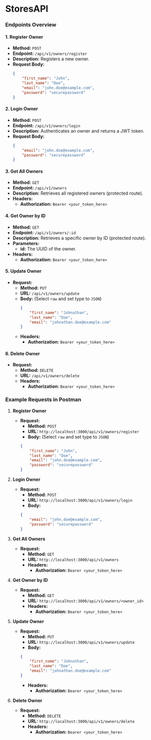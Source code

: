 # StoresAPI

### Endpoints Overview

#### 1. **Register Owner**
- **Method:** `POST`
- **Endpoint:** `/api/v1/owners/register`
- **Description:** Registers a new owner.
- **Request Body:**
    ```json
    {
        "first_name": "John",
        "last_name": "Doe",
        "email": "john.doe@example.com",
        "password": "securepassword"
    }
    ```

#### 2. **Login Owner**
- **Method:** `POST`
- **Endpoint:** `/api/v1/owners/login`
- **Description:** Authenticates an owner and returns a JWT token.
- **Request Body:**
    ```json
    {
        "email": "john.doe@example.com",
        "password": "securepassword"
    }
    ```

#### 3. **Get All Owners**
- **Method:** `GET`
- **Endpoint:** `/api/v1/owners`
- **Description:** Retrieves all registered owners (protected route).
- **Headers:**
    - **Authorization:** `Bearer <your_token_here>`

#### 4. **Get Owner by ID**
- **Method:** `GET`
- **Endpoint:** `/api/v1/owners/:id`
- **Description:** Retrieves a specific owner by ID (protected route).
- **Parameters:**
    - **id:** The UUID of the owner.
- **Headers:**
    - **Authorization:** `Bearer <your_token_here>`

#### 5. **Update Owner**
- **Request:**
  - **Method:** `PUT`
  - **URL:** `/api/v1/owners/update`
  - **Body:** (Select `raw` and set type to `JSON`)
    ```json
    {
        "first_name": "Johnathan",
        "last_name": "Doe",
        "email": "johnathan.doe@example.com"
    }
    ```
  - **Headers:**
    - **Authorization:** `Bearer <your_token_here>`

#### 6. **Delete Owner**
- **Request:**
  - **Method:** `DELETE`
  - **URL:** `/api/v1/owners/delete`
  - **Headers:**
    - **Authorization:** `Bearer <your_token_here>`

### Example Requests in Postman

1. **Register Owner**
   - **Request:**
     - **Method:** `POST`
     - **URL:** `http://localhost:3000/api/v1/owners/register`
     - **Body:** (Select `raw` and set type to `JSON`)
     ```json
     {
         "first_name": "John",
         "last_name": "Doe",
         "email": "john.doe@example.com",
         "password": "securepassword"
     }
     ```

2. **Login Owner**
   - **Request:**
     - **Method:** `POST`
     - **URL:** `http://localhost:3000/api/v1/owners/login`
     - **Body:** 
     ```json
     {
         "email": "john.doe@example.com",
         "password": "securepassword"
     }
     ```

3. **Get All Owners**
   - **Request:**
     - **Method:** `GET`
     - **URL:** `http://localhost:3000/api/v1/owners`
     - **Headers:**
       - **Authorization:** `Bearer <your_token_here>`

4. **Get Owner by ID**
   - **Request:**
     - **Method:** `GET`
     - **URL:** `http://localhost:3000/api/v1/owners/<owner_id>`
     - **Headers:**
       - **Authorization:** `Bearer <your_token_here>`

5. **Update Owner**
   - **Request:**
     - **Method:** `PUT`
     - **URL:** `http://localhost:3000/api/v1/owners/update`
     - **Body:**
     ```json
     {
         "first_name": "Johnathan",
         "last_name": "Doe",
         "email": "johnathan.doe@example.com"
     }
     ```
     - **Headers:**
       - **Authorization:** `Bearer <your_token_here>`

6. **Delete Owner**
   - **Request:**
     - **Method:** `DELETE`
     - **URL:** `http://localhost:3000/api/v1/owners/delete`
     - **Headers:**
       - **Authorization:** `Bearer <your_token_here>`